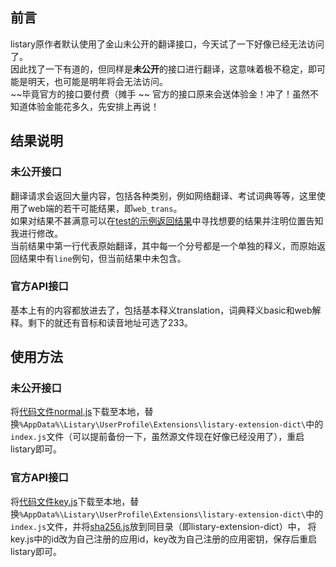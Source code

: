 ## 前言
listary原作者默认使用了金山未公开的翻译接口，今天试了一下好像已经无法访问了。  
因此找了一下有道的，但同样是**未公开**的接口进行翻译，这意味着极不稳定，即可能是明天，也可能是明年将会无法访问。  
~~毕竟官方的接口要付费（摊手 ~~
官方的接口原来会送体验金！冲了！虽然不知道体验金能花多久，先安排上再说！


## 结果说明
### 未公开接口
翻译请求会返回大量内容，包括各种类别，例如网络翻译、考试词典等等，这里使用了web端的若干可能结果，即`web_trans`。  
如果对结果不甚满意可以在[test的示例返回结果](./test.json)中寻找想要的结果并注明位置告知我进行修改。  
当前结果中第一行代表原始翻译，其中每一个分号都是一个单独的释义，而原始返回结果中有`line`例句，但当前结果中未包含。

### 官方API接口
基本上有的内容都放进去了，包括基本释义translation，词典释义basic和web解释。剩下的就还有音标和读音地址可选了233。

## 使用方法
### 未公开接口
将[代码文件normal.js](normal.js)下载至本地，替换`%AppData%\Listary\UserProfile\Extensions\listary-extension-dict\`中的`index.js`文件（可以提前备份一下，虽然源文件现在好像已经没用了），重启listary即可。  

### 官方API接口
将[代码文件key.js](key.js)下载至本地，替换`%AppData%\Listary\UserProfile\Extensions\listary-extension-dict\`中的`index.js`文件，并将[sha256.js](sha256.js)放到同目录（即listary-extension-dict）中，
将key.js中的id改为自己注册的应用id，key改为自己注册的应用密钥，保存后重启listary即可。